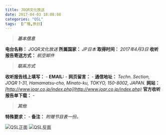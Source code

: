 ```yaml
---
title: JOQR文化放送
date: 2017-04-03 18:08:08
categories: "QSL"
tags:  [广播,原创]
---
```

> ***基本信息***

**电台名称：** *JOQR文化放送*
**所属国家：** *JP日本*
**取得时间：** *2017年4月3日*
**收听报告寄送方式：** *航空邮件*

<!--more-->

> ***联系方式***

**收听报告线上填写：** *-*
**EMAIL:** *-*
**网页留言：** *-*
**通信地址：** *Techn. Section, JOQR 1-31, Hamamatsu-cho, Minato-ku, TOKYO, 150-8002, JAPAN.*
**网站：** *[http://www.joqr.co.jp/index.php](http://www.joqr.co.jp/index.php)*
**官方收听报告单下载：** *-*

> ***其他***

**特殊要求：** *-*
**备注：** *附赠节目表一份。*

![QSL正面](https://cdn-image.ibcl.us/QSL-JOQR_20170403/1.jpg "QSL正面")
![QSL反面](https://cdn-image.ibcl.us/QSL-JOQR_20170403/2.jpg "QSL反面")